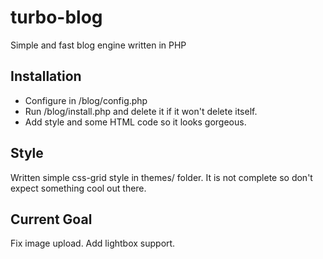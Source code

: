 # turbo-blog
Simple and fast blog engine written in PHP

## Installation
* Configure in /blog/config.php
* Run /blog/install.php and delete it if it won't delete itself.
* Add style and some HTML code so it looks gorgeous.
## Style
Written simple css-grid style in themes/ folder. It is not complete so don't expect something cool out there.

## Current Goal
Fix image upload.
Add lightbox support.
